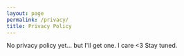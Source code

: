 ```yaml
---
layout: page
permalink: /privacy/
title: Privacy Policy
---
```


No privacy policy yet... but I'll get one. I care <3 Stay tuned.
